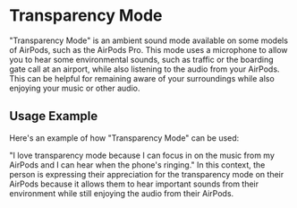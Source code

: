 # Transparency Mode

"Transparency Mode" is an ambient sound mode available on some models of AirPods, such as the AirPods Pro. This mode uses a microphone to allow you to hear some environmental sounds, such as traffic or the boarding gate call at an airport, while also listening to the audio from your AirPods. This can be helpful for remaining aware of your surroundings while also enjoying your music or other audio.

## Usage Example

Here's an example of how "Transparency Mode" can be used:

"I love transparency mode because I can focus in on the music from my AirPods and I can hear when the phone's ringing." In this context, the person is expressing their appreciation for the transparency mode on their AirPods because it allows them to hear important sounds from their environment while still enjoying the audio from their AirPods.